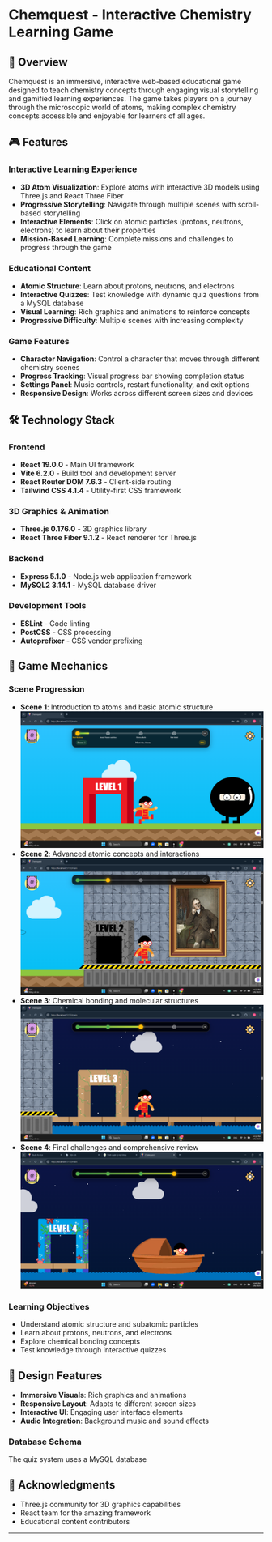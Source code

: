 # Chemquest - Interactive Chemistry Learning Game

## 🧪 Overview

Chemquest is an immersive, interactive web-based educational game designed to teach chemistry concepts through engaging visual storytelling and gamified learning experiences. The game takes players on a journey through the microscopic world of atoms, making complex chemistry concepts accessible and enjoyable for learners of all ages.



## 🎮 Features

### Interactive Learning Experience
- **3D Atom Visualization**: Explore atoms with interactive 3D models using Three.js and React Three Fiber
- **Progressive Storytelling**: Navigate through multiple scenes with scroll-based storytelling
- **Interactive Elements**: Click on atomic particles (protons, neutrons, electrons) to learn about their properties
- **Mission-Based Learning**: Complete missions and challenges to progress through the game

### Educational Content
- **Atomic Structure**: Learn about protons, neutrons, and electrons
- **Interactive Quizzes**: Test knowledge with dynamic quiz questions from a MySQL database
- **Visual Learning**: Rich graphics and animations to reinforce concepts
- **Progressive Difficulty**: Multiple scenes with increasing complexity

### Game Features
- **Character Navigation**: Control a character that moves through different chemistry scenes
- **Progress Tracking**: Visual progress bar showing completion status
- **Settings Panel**: Music controls, restart functionality, and exit options
- **Responsive Design**: Works across different screen sizes and devices

## 🛠️ Technology Stack

### Frontend
- **React 19.0.0** - Main UI framework
- **Vite 6.2.0** - Build tool and development server
- **React Router DOM 7.6.3** - Client-side routing
- **Tailwind CSS 4.1.4** - Utility-first CSS framework

### 3D Graphics & Animation
- **Three.js 0.176.0** - 3D graphics library
- **React Three Fiber 9.1.2** - React renderer for Three.js

### Backend
- **Express 5.1.0** - Node.js web application framework
- **MySQL2 3.14.1** - MySQL database driver

### Development Tools
- **ESLint** - Code linting
- **PostCSS** - CSS processing
- **Autoprefixer** - CSS vendor prefixing


## 🎯 Game Mechanics

### Scene Progression
- **Scene 1**: Introduction to atoms and basic atomic structure
    ![Level 1](public/gitReadme/lv1.png)
- **Scene 2**: Advanced atomic concepts and interactions
    ![level 2](public/gitReadme/lv2.png)
- **Scene 3**: Chemical bonding and molecular structures
    ![level 3](public/gitReadme/lv3.png)
- **Scene 4**: Final challenges and comprehensive review
    ![level 4](public/gitReadme/lv4.png)
### Learning Objectives
- Understand atomic structure and subatomic particles
- Learn about protons, neutrons, and electrons
- Explore chemical bonding concepts
- Test knowledge through interactive quizzes

## 🎨 Design Features

- **Immersive Visuals**: Rich graphics and animations
- **Responsive Layout**: Adapts to different screen sizes
- **Interactive UI**: Engaging user interface elements
- **Audio Integration**: Background music and sound effects


### Database Schema
The quiz system uses a MySQL database


## 🙏 Acknowledgments

- Three.js community for 3D graphics capabilities
- React team for the amazing framework
- Educational content contributors

---
